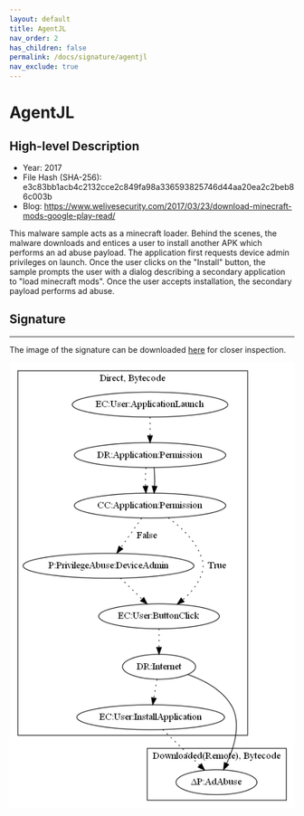 ```yaml
---
layout: default
title: AgentJL
nav_order: 2
has_children: false
permalink: /docs/signature/agentjl
nav_exclude: true
---
```


# AgentJL

## High-level Description

* Year: 2017
* File Hash (SHA-256): e3c83bb1acb4c2132cce2c849fa98a336593825746d44aa20ea2c2beb86c003b
* Blog: https://www.welivesecurity.com/2017/03/23/download-minecraft-mods-google-play-read/

This malware sample acts as a minecraft loader. Behind the scenes, the malware downloads and entices a user to install another APK which performs an ad abuse payload. The application first requests device admin privileges on launch. Once the user clicks on the "Install" button, the sample prompts the user with a dialog describing a secondary application to "load minecraft mods". Once the user accepts installation, the secondary payload performs ad abuse.

## Signature
---

The image of the signature can be downloaded [here](../../img/signatures/AgentJL.png) for closer inspection.

![](../../img/signatures/AgentJL.png)
